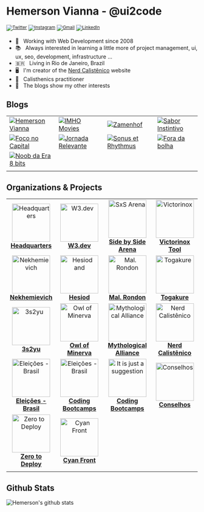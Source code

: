 # Hemerson Vianna - @ui2code

<sup>[![Twitter](https://img.shields.io/badge/-Twitter-lightskyblue?logo=Twitter&logoColor=white)](https://twitter.com/ui2code)</sup>
<sup>[![Instagram](https://img.shields.io/badge/-Instagram-steelblue?logo=Instagram&logoColor=white)](https://instagram.com/ui2code)</sup>
<sup>[![Gmail](https://img.shields.io/badge/-Gmail-c14438?logo=Gmail&logoColor=white)](mailto:hemerson.lourenco@gmail.com)</sup>
<sup>[![LinkedIn](https://img.shields.io/badge/-Linkedin-blue?logo=Linkedin&logoColor=white)](https://www.linkedin.com/in/hemersonvianna)</sup>

- 🧭 &nbsp; Working with Web Development since 2008
- 📚 &nbsp; Always interested in learning a little more of project management, ui, ux, seo, development, infrastructure ...
- 🇧🇷 &nbsp; Living in Rio de Janeiro, Brazil
- 🖥 &nbsp; I'm creator of the [Nerd Calistênico](https://nerdcalistenico.com.br) website
- 🏃 &nbsp; Calisthenics practitioner
- 🚦 &nbsp; The blogs show my other interests

## Blogs

|||||
|-|-|-|-|
|[![Hemerson Vianna](https://img.shields.io/badge/💻-Hemerson%20Vianna-grey?logoColor=white)](https://nerdcalistenico.com.br/hemersonvianna/) |[![IMHO Movies](https://img.shields.io/badge/🎥-IMHO%20Movies-grey?logoColor=white)](https://nerdcalistenico.com.br/imhomovies/) |[![Zamenhof](https://img.shields.io/badge/📚-Zamenhof-grey?logoColor=white)](https://nerdcalistenico.com.br/zamenhof/)|[![Sabor Instintivo](https://img.shields.io/badge/🍲-Sabor%20Instintivo-grey?logoColor=white)](https://nerdcalistenico.com.br/saborinstintivo/)|
|[![Foco no Capital](https://img.shields.io/badge/📊-Foco%20no%20Capital-grey?logoColor=white)](https://nerdcalistenico.com.br/foconocapital/) |[![Jornada Relevante](https://img.shields.io/badge/✈-Jornada%20Relevante-grey?logoColor=white)](https://nerdcalistenico.com.br/jornadarelevante/) |[![Sonus et Rhythmus](https://img.shields.io/badge/🎶-Sonus%20et%20Rhythmus-grey?logoColor=white)](https://nerdcalistenico.com.br/sonusetrhythmus/) |[![Fora da bolha](https://img.shields.io/badge/🌎-Fora%20da%20bolha-grey?logoColor=white)](https://nerdcalistenico.com.br/foradabolha/)|
|[![Noob da Era 8 bits](https://img.shields.io/badge/🎮-Noob%20da%20Era%208%20bits-grey?logoColor=white)](https://nerdcalistenico.com.br/noobdaera8bits/)|
|||||

## Organizations & Projects

|||||
|:-:|:-:|:-:|:-:|
| <a href="https://github.com/hdquarters"><img width="100" height="100" src="https://avatars2.githubusercontent.com/u/13304511" alt="Headquarters" /><br>**Headquarters**</a> |<a href="https://github.com/w3dotdev"><img width="100" height="100" src="https://avatars0.githubusercontent.com/u/16153633" alt="W3.dev" /><br>**W3.dev**</a> |<a href="https://github.com/sxsarena"><img width="100" height="100" src="https://avatars1.githubusercontent.com/u/20724046" alt="SxS Arena" /><br>**Side by Side Arena**</a> |<a href="https://github.com/vxtool"><img width="100" height="100" src="https://avatars0.githubusercontent.com/u/26970146" alt="Victorinox" /><br>**Victorinox Tool**</a>|
|<a href="https://github.com/nvich"><img width="100" height="100" src="https://avatars2.githubusercontent.com/u/27102369" alt="Nekhemievich" /><br>**Nekhemievich**</a>|<a href="https://github.com/hesiod3c"><img width="100" height="100" src="https://avatars3.githubusercontent.com/u/30731635" alt="Hesiod and " /><br>**Hesiod**</a>|<a href="https://github.com/malrondon"><img width="100" height="100" src="https://avatars2.githubusercontent.com/u/49529560" alt="Mal. Rondon" /><br>**Mal. Rondon**</a>|<a href="https://github.com/tgkr"><img width="100" height="100" src="https://avatars2.githubusercontent.com/u/55669171" alt="Togakure" /><br>**Togakure**</a>|
|<a href="https://github.com/3s2yu"><img width="100" height="100" src="https://avatars2.githubusercontent.com/u/55886185" alt="3s2yu" /><br>**3s2yu**</a>|<a href="https://github.com/o2minerva"><img width="100" height="100" src="https://avatars1.githubusercontent.com/u/61127091" alt="Owl of Minerva" /><br>**Owl of Minerva**</a>|<a href="https://github.com/allmyths"><img width="100" height="100" src="https://avatars2.githubusercontent.com/u/67839590" alt="Mythological Alliance" /><br>**Mythological Alliance**</a>|<a href="https://github.com/nerdcalistenico"><img width="100" height="100" src="https://avatars3.githubusercontent.com/u/68088436" alt="Nerd Calistênico" /><br>**Nerd Calistênico**</a>|
|<a href="https://github.com/eleicoes"><img width="100" height="100" src="https://avatars3.githubusercontent.com/u/72623480" alt="Eleições - Brasil" /><br>**Eleições - Brasil**</a>|<a href="https://github.com/coding-bootcamps"><img width="100" height="100" src="https://avatars3.githubusercontent.com/u/74940515" alt="Eleições - Brasil" /><br>**Coding Bootcamps**</a>|<a href="https://github.com/just-a-suggestion"><img width="100" height="100" src="https://avatars3.githubusercontent.com/u/75226275" alt="It is just a suggestion" /><br>**Coding Bootcamps**</a>|<a href="https://github.com/conselhos"><img width="100" height="100" src="https://avatars3.githubusercontent.com/u/77643018" alt="Conselhos" /><br>**Conselhos**</a>|
|<a href="https://github.com/zerotodeploy"><img width="100" height="100" src="https://avatars3.githubusercontent.com/u/77643946" alt="Zero to Deploy" /><br>**Zero to Deploy**</a>|<a href="https://github.com/cyanfront"><img width="100" height="100" src="https://avatars3.githubusercontent.com/u/78225580" alt="Cyan Front" /><br>**Cyan Front**</a>|||
|||||

## Github Stats

![Hemerson's github stats](https://github-readme-stats.vercel.app/api?username=ui2code&show_icons=true&count_private=true&theme=tokyonight&hide=stars)
